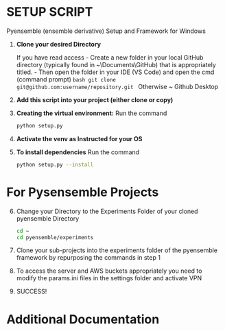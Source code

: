 # SETUP SCRIPT

Pyensemble (ensemble derivative) Setup and Framework for Windows

1. **Clone your desired Directory**
    
    If you have read access
        - Create a new folder in your local GitHub directory (typically found in ~\Documents\GitHub) that is appropriately titled.
        - Then open the folder in your IDE (VS Code) and open the cmd (command prompt)
        ```bash
        git clone git@github.com:username/repository.git
        ```
    Otherwise ~ Github Desktop  

2. **Add this script into your project (either clone or copy)**

3. **Creating the virtual environment:**
     Run the command 
    ```bash
    python setup.py
     ```

4. **Activate the venv as Instructed for your OS**

5. **To install dependencies**
   Run the command 
   ```bash
   python setup.py --install
   ```

# For Pysensemble Projects

6. Change your Directory to the Experiments Folder of your cloned pyensemble Directory

    ```bash
    cd ~
    cd pyensemble/experiments
   ```

7. Clone your sub-projects into the experiments folder of the pyensemble framework by repurposing the commands in step 1

8. To access the server and AWS buckets appropriately you need to modify the params.ini files in the settings folder and activate VPN

9. SUCCESS!

# Additional Documentation